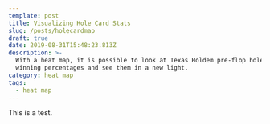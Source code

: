 ```yaml
---
template: post
title: Visualizing Hole Card Stats
slug: /posts/holecardmap
draft: true
date: 2019-08-31T15:48:23.813Z
description: >-
  With a heat map, it is possible to look at Texas Holdem pre-flop hole card
  winning percentages and see them in a new light.
category: heat map
tags:
  - heat map
---
```

This is a test.
